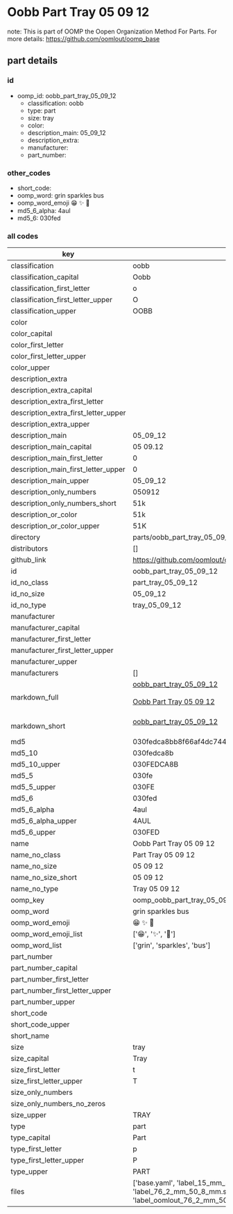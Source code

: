 # Oobb Part Tray 05 09 12  

note: This is part of OOMP the Oopen Organization Method For Parts. For more details: https://github.com/oomlout/oomp_base

##  part details





### id
* oomp_id: oobb_part_tray_05_09_12
  * classification: oobb
  * type: part
  * size: tray
  * color: 
  * description_main: 05_09_12
  * description_extra: 
  * manufacturer: 
  * part_number: 

### other_codes
* short_code: 
* oomp_word: grin sparkles bus
* oomp_word_emoji :grin: :sparkles: :bus:
* md5_6_alpha: 4aul
* md5_6: 030fed

### all codes 
| key | value |  
| --- | --- |  
| classification | oobb |  
| classification_capital | Oobb |  
| classification_first_letter | o |  
| classification_first_letter_upper | O |  
| classification_upper | OOBB |  
| color |  |  
| color_capital |  |  
| color_first_letter |  |  
| color_first_letter_upper |  |  
| color_upper |  |  
| description_extra |  |  
| description_extra_capital |  |  
| description_extra_first_letter |  |  
| description_extra_first_letter_upper |  |  
| description_extra_upper |  |  
| description_main | 05_09_12 |  
| description_main_capital | 05 09.12 |  
| description_main_first_letter | 0 |  
| description_main_first_letter_upper | 0 |  
| description_main_upper | 05_09_12 |  
| description_only_numbers | 050912 |  
| description_only_numbers_short | 51k |  
| description_or_color | 51k |  
| description_or_color_upper | 51K |  
| directory | parts/oobb_part_tray_05_09_12 |  
| distributors | [] |  
| github_link | https://github.com/oomlout/oomlout_oomp_part_src/tree/main/parts/oobb_part_tray_05_09_12/working |  
| id | oobb_part_tray_05_09_12 |  
| id_no_class | part_tray_05_09_12 |  
| id_no_size | 05_09_12 |  
| id_no_type | tray_05_09_12 |  
| manufacturer |  |  
| manufacturer_capital |  |  
| manufacturer_first_letter |  |  
| manufacturer_first_letter_upper |  |  
| manufacturer_upper |  |  
| manufacturers | [] |  
| markdown_full | [oobb_part_tray_05_09_12](https://github.com/oomlout/oomlout_oomp_part_src/tree/main/parts/oobb_part_tray_05_09_12/working)<br>[](https://github.com/oomlout/oomlout_oomp_part_src/tree/main/parts/oobb_part_tray_05_09_12/working)<br>[Oobb Part Tray 05 09 12](https://github.com/oomlout/oomlout_oomp_part_src/tree/main/parts/oobb_part_tray_05_09_12/working)<br><br> |  
| markdown_short | [oobb_part_tray_05_09_12](https://github.com/oomlout/oomlout_oomp_part_src/tree/main/parts/oobb_part_tray_05_09_12/working)<br><br> |  
| md5 | 030fedca8bb8f66af4dc7442419ec0a3 |  
| md5_10 | 030fedca8b |  
| md5_10_upper | 030FEDCA8B |  
| md5_5 | 030fe |  
| md5_5_upper | 030FE |  
| md5_6 | 030fed |  
| md5_6_alpha | 4aul |  
| md5_6_alpha_upper | 4AUL |  
| md5_6_upper | 030FED |  
| name | Oobb Part Tray 05 09 12 |  
| name_no_class | Part Tray 05 09 12 |  
| name_no_size | 05 09 12 |  
| name_no_size_short | 05 09 12 |  
| name_no_type | Tray 05 09 12 |  
| oomp_key | oomp_oobb_part_tray_05_09_12 |  
| oomp_word | grin sparkles bus |  
| oomp_word_emoji | :grin: :sparkles: :bus: |  
| oomp_word_emoji_list | [':grin:', ':sparkles:', ':bus:'] |  
| oomp_word_list | ['grin', 'sparkles', 'bus'] |  
| part_number |  |  
| part_number_capital |  |  
| part_number_first_letter |  |  
| part_number_first_letter_upper |  |  
| part_number_upper |  |  
| short_code |  |  
| short_code_upper |  |  
| short_name |  |  
| size | tray |  
| size_capital | Tray |  
| size_first_letter | t |  
| size_first_letter_upper | T |  
| size_only_numbers |  |  
| size_only_numbers_no_zeros |  |  
| size_upper | TRAY |  
| type | part |  
| type_capital | Part |  
| type_first_letter | p |  
| type_first_letter_upper | P |  
| type_upper | PART |  
| files | ['base.yaml', 'label_15_mm_30_mm.pdf', 'label_15_mm_30_mm.svg', 'label_76_2_mm_50_8_mm.pdf', 'label_76_2_mm_50_8_mm.svg', 'label_oomlout_76_2_mm_50_8_mm.pdf', 'label_oomlout_76_2_mm_50_8_mm.svg', 'readme.md', 'working.json', 'working.yaml'] |  

